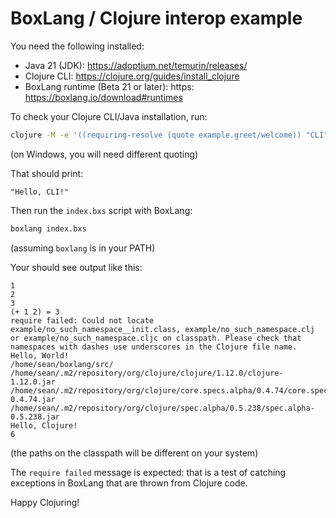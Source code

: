 # BoxLang / Clojure interop example

You need the following installed:
* Java 21 (JDK): https://adoptium.net/temurin/releases/
* Clojure CLI: https://clojure.org/guides/install_clojure
* BoxLang runtime (Beta 21 or later): https: https://boxlang.io/download#runtimes

To check your Clojure CLI/Java installation, run:

```bash
clojure -M -e '((requiring-resolve (quote example.greet/welcome)) "CLI")'
```
(on Windows, you will need different quoting)

That should print:
```
"Hello, CLI!"
```

Then run the `index.bxs` script with BoxLang:

```bash
boxlang index.bxs
```
(assuming `boxlang` is in your PATH)

Your should see output like this:
```
1
2
3
(+ 1 2) = 3
require failed: Could not locate example/no_such_namespace__init.class, example/no_such_namespace.clj or example/no_such_namespace.cljc on classpath. Please check that namespaces with dashes use underscores in the Clojure file name.
Hello, World!
/home/sean/boxlang/src/
/home/sean/.m2/repository/org/clojure/clojure/1.12.0/clojure-1.12.0.jar
/home/sean/.m2/repository/org/clojure/core.specs.alpha/0.4.74/core.specs.alpha-0.4.74.jar
/home/sean/.m2/repository/org/clojure/spec.alpha/0.5.238/spec.alpha-0.5.238.jar
Hello, Clojure!
6
```
(the paths on the classpath will be different on your system)

The `require failed` message is expected: that is a test of catching
exceptions in BoxLang that are thrown from Clojure code.

Happy Clojuring!
